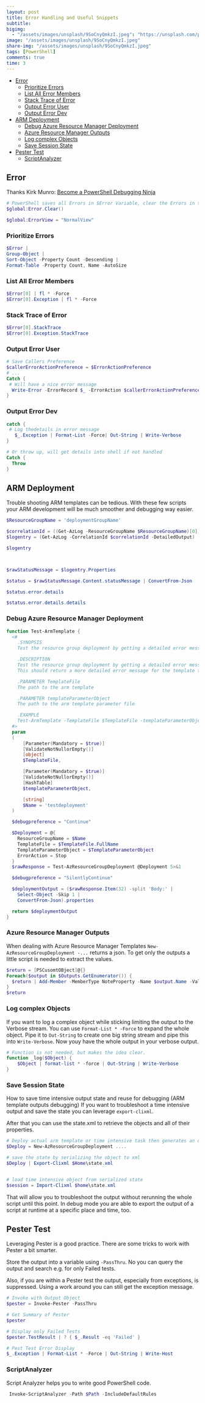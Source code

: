 ```yaml
---
layout: post
title: Error Handling and Useful Snippets
subtitle:
bigimg:
  - "/assets/images/unsplash/9SoCnyQmkzI.jpeg": "https://unsplash.com/photos/9SoCnyQmkzI"
image: "/assets/images/unsplash/9SoCnyQmkzI.jpeg"
share-img: "/assets/images/unsplash/9SoCnyQmkzI.jpeg"
tags: [PowerShell]
comments: true
time: 3
---
```


- [Error](#error)
  - [Prioritize Errors](#prioritize-errors)
  - [List All Error Members](#list-all-error-members)
  - [Stack Trace of Error](#stack-trace-of-error)
  - [Output Error User](#output-error-user)
  - [Output Error Dev](#output-error-dev)
- [ARM Deployment](#arm-deployment)
  - [Debug Azure Resource Manager Deployment](#debug-azure-resource-manager-deployment)
  - [Azure Resource Manager Outputs](#azure-resource-manager-outputs)
  - [Log complex Objects](#log-complex-objects)
  - [Save Session State](#save-session-state)
- [Pester Test](#pester-test)
  - [ScriptAnalyzer](#scriptanalyzer)

## Error

Thanks Kirk Munro: [Become a PowerShell Debugging Ninja](https://www.youtube.com/watch?v=zhjU24hbYuI)

```powershell
# PowerShell saves all Errors in $Error Variable, clear the Errors in the beginning
$global:Error.Clear()

$global:ErrorView = "NormalView"
```

### Prioritize Errors

```powershell
$Error |
Group-Object |
Sort-Object -Property Count -Descending |
Format-Table -Property Count, Name -AutoSize
```

### List All Error Members

```powershell
$Error[0] | fl * -Force
$Error[0].Exception | fl * -Force
```

### Stack Trace of Error

```powershell
$Error[0].StackTrace
$Error[0].Exception.StackTrace
```

### Output Error User

```powershell
# Save Callers Preference
$callerErrorActionPreference = $ErrorActionPreference
# ...
Catch {
 # Will have a nice error message
  Write-Error -ErrorRecord $_ -ErrorAction $callerErrorActionPreference
}
```

### Output Error Dev

```powershell
catch {
 # Log thedetails in error message
   $_.Exception | Format-List -Force| Out-String | Write-Verbose
}

# Or throw up, will get details into shell if not handled
Catch {
  Throw
}
```

## ARM Deployment

Trouble shooting ARM templates can be tedious.
With these few scripts your ARM development will be much smoother and debugging way easier.

```powershell
$ResourceGroupName = 'deploymentGroupName'

$correlationId = ((Get-AzLog -ResourceGroupName $ResourceGroupName)[0]).CorrelationId
$logentry = (Get-AzLog -CorrelationId $correlationId -DetailedOutput)

$logentry



$rawStatusMessage = $logentry.Properties

$status = $rawStatusMessage.Content.statusMessage | ConvertFrom-Json

$status.error.details

$status.error.details.details
```

### Debug Azure Resource Manager Deployment

```powershell
function Test-ArmTemplate {
  <#
    .SYNOPSIS
    Test the resource group deployment by getting a detailed error message using the debug output stream

    .DESCRIPTION
    Test the resource group deployment by getting a detailed error message using the debug output stream
    This should return a more detailed error message for the template then the regular command

    .PARAMETER TemplateFile
    The path to the arm template

    .PARAMETER templateParameterObject
    The path to the arm template parameter file

    .EXAMPLE
    Test-ArmTemplate -TemplateFile $TemplateFile -templateParameterObject $templateParameterObject
  #>
  param
  (
      [Parameter(Mandatory = $true)]
      [ValidateNotNullorEmpty()]
      [object]
      $TemplateFile,

      [Parameter(Mandatory = $true)]
      [ValidateNotNullorEmpty()]
      [HashTable]
      $templateParameterObject,

      [string]
      $Name = 'testdeployment'
  )

  $debugpreference = "Continue"

  $Deployment = @{
    ResourceGroupName = $Name
    TemplateFile = $TemplateFile.FullName
    TemplateParameterObject = $TemplateParameterObject
    ErrorAction = Stop
  }
  $rawResponse = Test-AzResourceGroupDeployment @Deployment 5>&1

  $debugpreference = "SilentlyContinue"

  $deploymentOutput = ($rawResponse.Item(32) -split 'Body:' |
    Select-Object -Skip 1 |
    ConvertFrom-Json).properties

  return $deploymentOutput
}
```

### Azure Resource Manager Outputs

When dealing with Azure Resource Manager Templates `New-AzResourceGroupDeployment -...` returns a json.
To get only the outputs a little script is needed to extract the values.

```powershell
$return = [PSCusomtOBject]@{}
Foreach($output in $Outputs.GetEnumerator()) {
  $return | Add-Member -MemberType NoteProperty -Name $output.Name -Value $output.Value.Value
}
$return
```

### Log complex Objects

If you want to log a complex object while sticking limiting the output to the Verbose stream.
You can use `Format-List * -Force` to expand the whole object.
Pipe it to `Out-String` to create one big string stream and pipe this into `Write-Verbose`.
Now youy have the whole output in your verbose output.

```powershell
# Function is not needed, but makes the idea clear.
function _log($Object) {
    $Object | format-list * -force | Out-String | Write-Verbose
}
```

### Save Session State

How to save time intensive output state and reuse for debugging (ARM template outputs debugging)
If you want to troubleshoot a time intensive output and save the state you can leverage `export-clixml`.

After that you can use the state.xml to retrieve the objects and all of their properties.

```powershell
# Deploy actual arm template or time intensive task then generates an object to reuse
$Deploy = New-AzResourceGroupDeployment ....

# save the state by serializing the object to xml
$Deploy | Export-Clixml $Home\state.xml


# load time intensive object from serialized state
$session = Import-Clixml $home\state.xml
```

That will allow you to troubleshoot the output without rerunning the whole script until this point.
In debug mode you are able to export the output of a script at runtime at a specific place and time, too.

## Pester Test

Leveraging Pester is a good practice.
There are some tricks to work with Pester a bit smarter.

Store the output into a variable using `-PassThru`.
No you can query the output and search e.g. for only Failed tests.

Also, if you are within a Pester test the output, especially from exceptions, is suppressed.
Using a work around you can still get the exception message.

```powershell
# Invoke with Output Object
$pester = Invoke-Pester -PassThru

# Get Summary of Pester
$pester

# Display only Failed Tests
$pester.TestResult | ? { $_.Result -eq 'Failed' }

# Pest Test Error Display
$_.Exception | Format-List * -Force | Out-String | Write-Host
```

### ScriptAnalyzer

Script Analyzer helps you to write good PowerShell code.

```powershell
 Invoke-ScriptAnalyzer -Path $Path -IncludeDefaultRules
```
